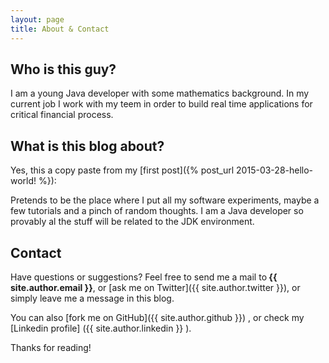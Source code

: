 ```yaml
---
layout: page
title: About & Contact
---
```


## Who is this guy?

I am a young Java developer with some mathematics background. In my current job I work with my teem in order to build real time applications for critical financial process.

## What is this blog about?

Yes, this a copy paste from my [first post]({% post_url 2015-03-28-hello-world! %}):

<p class="message">
  Pretends to be the place where I put all my software experiments, maybe a few tutorials and a pinch of random thoughts. I am a Java developer so provably al the stuff will be related to the JDK environment.
</p>

## Contact

Have questions or suggestions? Feel free to send me a mail to<strong> {{ site.author.email }}</strong>, or [ask me on Twitter]({{ site.author.twitter }}), or simply leave me a message in this blog.

You can also [fork me on GitHub]({{ site.author.github }}) , or check my [Linkedin profile] ({{ site.author.linkedin }} ).

Thanks for reading!

